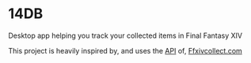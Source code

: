 # 14DB

Desktop app helping you track your collected items in Final Fantasy XIV

This project is heavily inspired by, and uses the [API](https://documenter.getpostman.com/view/1779678/TzXzDHM1) of, [Ffxivcollect.com](https://ffxivcollect.com/)
